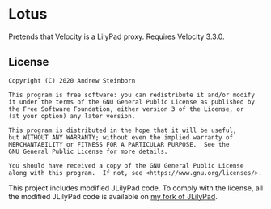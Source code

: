 # Lotus

Pretends that Velocity is a LilyPad proxy. Requires Velocity 3.3.0.

## License

    Copyright (C) 2020 Andrew Steinborn

    This program is free software: you can redistribute it and/or modify
    it under the terms of the GNU General Public License as published by
    the Free Software Foundation, either version 3 of the License, or
    (at your option) any later version.

    This program is distributed in the hope that it will be useful,
    but WITHOUT ANY WARRANTY; without even the implied warranty of
    MERCHANTABILITY or FITNESS FOR A PARTICULAR PURPOSE.  See the
    GNU General Public License for more details.

    You should have received a copy of the GNU General Public License
    along with this program.  If not, see <https://www.gnu.org/licenses/>.

This project includes modified JLilyPad code. To comply with the license, all
the modified JLilyPad code is available on [my fork of JLilyPad](https://github.com/astei/JLilyPad/tree/lotus-changes).